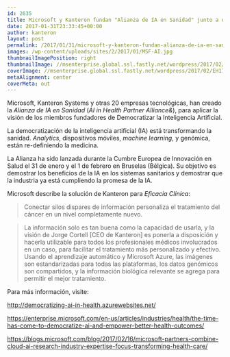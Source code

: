 ```yaml
---
id: 2635
title: Microsoft y Kanteron fundan "Alianza de IA en Sanidad" junto a otras 20 compañías tecnológicas
date: 2017-01-31T23:33:45+00:00
author: kanteron
layout: post
permalink: /2017/01/31/microsoft-y-kanteron-fundan-alianza-de-ia-en-sanidad-junto-a-otras-20-companias-tecnologicas/
images: /wp-content/uploads/sites/2/2017/01/MSF-AI.jpg
thumbnailImagePosition: right
thumbnailImage: //msenterprise.global.ssl.fastly.net/wordpress/2017/02/EH17_0002_2.jpg
coverImage: //msenterprise.global.ssl.fastly.net/wordpress/2017/02/EH17_0002_2.jpg
metaAlignment: center
coverMeta: out
---
```


Microsoft, Kanteron Systems y otras 20 empresas tecnológicas, han creado la *Alianza de IA en Sanidad* (*AI in Health Partner Alliance&*), para aplicar la visión de los miembros fundadores de Democratizar la Inteligencia Artificial.

<!--more-->

La democratización de la inteligencia artificial (IA) está transformando la sanidad. *Analytics*, dispositivos móviles, *machine learning*, y genómica, están re-definiendo la medicina.

La Alianza ha sido lanzada durante la Cumbre Europea de Innovación en Salud el 31 de enero y el 1 de febrero en Bruselas (Bélgica). Su objetivo es demostrar los beneficios de la IA en los sistemas sanitarios y demostrar que la industria ya está cumpliendo la promesa de la IA.

Microsoft describe la solución de Kanteron para *Eficacia Clínica*:

> Conectar silos dispares de información personaliza el tratamiento del cáncer en un nivel completamente nuevo.

> La información solo es tan buena como la capacidad de usarla, y la visión de Jorge Cortell [CEO de Kanteron] es ponerla a disposición y hacerla utilizable para todos los profesionales médicos involucrados en un caso, para facilitar el tratamiento más personalizado y efectivo. Usando el aprendizaje automático y Microsoft Azure, las imágenes son estandarizadas para todas las plataformas, los datos genómicos son compartidos, y la información biológica relevante se agrega para permitir el mejor tratamiento.

Para más información, visite:

<http://democratizing-ai-in-health.azurewebsites.net/>

<https://enterprise.microsoft.com/en-us/articles/industries/health/the-time-has-come-to-democratize-ai-and-empower-better-health-outcomes/>

<https://blogs.microsoft.com/blog/2017/02/16/microsoft-partners-combine-cloud-ai-research-industry-expertise-focus-transforming-health-care/>
